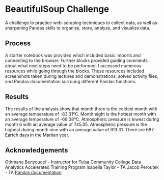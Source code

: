 # BeautifulSoup Challenge

A challenge to practice web-scraping techniques to collect data, as well as sharpening Pandas skills to organize, store, analyze, and visualize data.


## Process

A starter notebook was provided which included basic imports and connecting to the browser. Further blocks provided guiding comments about what next steps need to be performed. I accessed numerous resources while going through the blocks. These resources included screenshots taken during lectures and demonstrations, solved activity files, and Pandas documentation surroung different Pandas functions. 


## Results

The results of the analysis show that month three is the coldest month with an average temperature of -83.31°C. Month eight is the hottest month with an average temperature of -68.38°C. Atmospheric pressure is lowest during month 6 with an average value of 745.05. Atmospheric pressure is the highest during month nine with an average value of 913.31. There are 687 Eartch days in the Martian year. 


## Acknowledgements
Othmane Benyoucef - Instructor for Tulsa Community College Data Analytics Accelerated Training Program
Isabella Taylor - TA
Jacob Peroutek - TA
<a href="https://pandas.pydata.org/docs/user_guide/index.html#user-guide" target="_blank">Pandas documentation</a>
